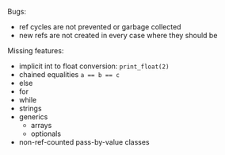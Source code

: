 Bugs:
- ref cycles are not prevented or garbage collected
- new refs are not created in every case where they should be

Missing features:
- implicit int to float conversion: `print_float(2)`
- chained equalities `a == b == c`
- else
- for
- while
- strings
- generics
    - arrays
    - optionals
- non-ref-counted pass-by-value classes
